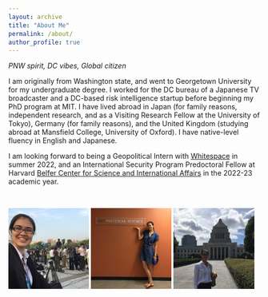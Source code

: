 ```yaml
---
layout: archive
title: "About Me"
permalink: /about/
author_profile: true
---
```


*PNW spirit, DC vibes, Global citizen*

I am originally from Washington state, and went to Georgetown University for my undergraduate degree. I worked for the DC bureau of a Japanese TV broadcaster and a DC-based risk intelligence startup before beginning my PhD program at MIT. 
I have lived abroad in Japan (for family reasons, independent research, and as a Visiting Research Fellow at the University of Tokyo), Germany (for family reasons), and the United Kingdom (studying abroad at Mansfield College, University of Oxford). I have native-level fluency in English and Japanese. 


I am looking forward to being a Geopolitical Intern with <a href="https://inthewhitespace.com/">Whitespace</a> in summer 2022, and an International Security Program Predoctoral Fellow at Harvard <a href="https://www.belfercenter.org/program/international-security">Belfer Center for Science and International Affairs</a> in the 2022-23 academic year.


&nbsp;

 <p float="left">
  <img src="/images/hiroshima.jpg" width="32%" />
  <img src="/images/mit.jpg" width="32%" />
  <img src="/images/diet.jpg" width="32%" /> 
</p>


